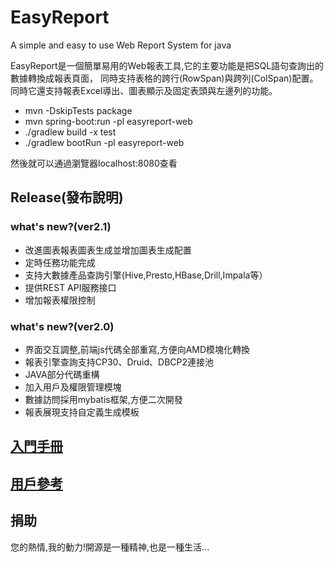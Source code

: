 EasyReport
==========

A simple and easy to use Web Report System for java

EasyReport是一個簡單易用的Web報表工具,它的主要功能是把SQL語句查詢出的數據轉換成報表頁面，
同時支持表格的跨行(RowSpan)與跨列(ColSpan)配置。
同時它還支持報表Excel導出、圖表顯示及固定表頭與左邊列的功能。  

* mvn -DskipTests package
* mvn spring-boot:run -pl easyreport-web 
* ./gradlew build -x test
* ./gradlew bootRun -pl easyreport-web

然後就可以通過瀏覽器localhost:8080查看


## Release(發布說明)
### what's new?(ver2.1)
* 改進圖表報表圖表生成並增加圖表生成配置
* 定時任務功能完成
* 支持大數據產品查詢引擎(Hive,Presto,HBase,Drill,Impala等）
* 提供REST API服務接口
* 增加報表權限控制

### what's new?(ver2.0)
* 界面交互調整,前端js代碼全部重寫,方便向AMD模塊化轉換
* 報表引擎查詢支持CP30、Druid、DBCP2連接池
* JAVA部分代碼重構
* 加入用戶及權限管理模塊
* 數據訪問採用mybatis框架,方便二次開發
* 報表展現支持自定義生成模板

## [入門手冊][]
## [用戶參考][]
## 捐助
您的熱情,我的動力!開源是一種精神,也是一種生活...


[入門手冊]: https://github.com/xianrendzw/EasyReport/blob/master/docs/manual/user-guide.md
[用戶參考]: https://github.com/xianrendzw/EasyReport/blob/master/docs/manual/version2_0.md
